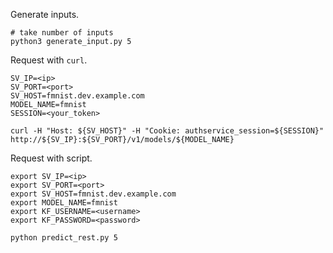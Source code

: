 Generate inputs.

```
# take number of inputs
python3 generate_input.py 5
```

Request with `curl`.

```
SV_IP=<ip>
SV_PORT=<port>
SV_HOST=fmnist.dev.example.com
MODEL_NAME=fmnist
SESSION=<your_token>

curl -H "Host: ${SV_HOST}" -H "Cookie: authservice_session=${SESSION}" http://${SV_IP}:${SV_PORT}/v1/models/${MODEL_NAME}
```

Request with script.

```
export SV_IP=<ip>
export SV_PORT=<port>
export SV_HOST=fmnist.dev.example.com
export MODEL_NAME=fmnist
export KF_USERNAME=<username>
export KF_PASSWORD=<password>

python predict_rest.py 5
```
